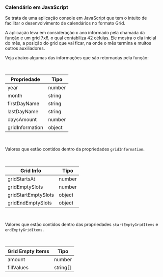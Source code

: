 ### Calendário em JavaScript

Se trata de uma aplicação console em JavaScript que tem o intuito de facilitar o desenvolvimento de calendários no formato Grid.

A aplicação leva em consideração o ano informado pela chamada da função e um grid 7x6, o qual contabiliza 42 células. Ele mostra o dia inicial do mês, a posição do grid que vai ficar, na onde o mês termina e muitos outros auxiliadores.

Veja abaixo algumas das informações que são retornadas pela função:

<br>

| Propriedade  | Tipo   |
|--------|--------|
| year   | number |
| month  | string |
| firstDayName  | string |
| lastDayName  | string |
| daysAmount  | number |
| gridInformation  |  object|

<br>

Valores que estão contidos dentro da propriedades `gridInformation`.

<br>


| Grid Info  | Tipo   |
|--------|--------|
| gridStartsAt   | number |
| gridEmptySlots  | number |
| gridStartEmptySlots  | object |
| gridEndEmptySlots  | object |

<br>

Valores que estão contidos dentro das propriedades `startEmptyGridItems` e `endEmptyGridItems`.

<br>


| Grid Empty Items  | Tipo   |
|--------|--------|
| amount   | number |
| fillValues  | string[] |






